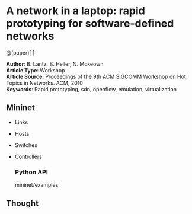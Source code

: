 

# A network in a laptop: rapid prototyping for software-defined networks

@(paper)[ ]

**Author**: B. Lantz, B. Heller, N. Mckeown              
**Article Type**: Workshop        
**Article Source**: Proceedings of the 9th ACM SIGCOMM Workshop on Hot Topics in Networks. ACM, 2010                      
**Keywords**: Rapid prototyping, sdn, openflow, emulation, virtualization 

## Mininet

+ Links
+ Hosts
+ Switches
+ Controllers

	### Python API
	mininet/examples


## Thought









